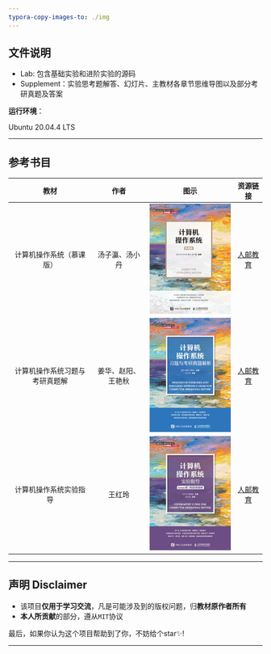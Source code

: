 ```yaml
---
typora-copy-images-to: ./img
---
```


## 文件说明 

- Lab: 包含基础实验和进阶实验的源码
- Supplement：实验思考题解答、幻灯片、主教材各章节思维导图以及部分考研真题及答案



**运行环境**：

Ubuntu 20.04.4 LTS

------



## 参考书目 

|              教材              |        作者        |                             图示                             |                           资源链接                           |
| :----------------------------: | :----------------: | :----------------------------------------------------------: | :----------------------------------------------------------: |
|    计算机操作系统（慕课版）    |   汤子瀛、汤小丹   |  ![计算机操作系统（慕课版）](img/21044c7c8ccc3d528f35.png)   | <a href="https://www.ryjiaoyu.com/book/details/42942">人邮教育</a> |
| 计算机操作系统习题与考研真题解 | 姜华、赵阳、王艳秋 | ![计算机操作系统习题与考研真题解析](img/21068d594854e945893e.png) | <a href="https://www.ryjiaoyu.com/book/details/43176">人邮教育</a> |
|     计算机操作系统实验指导     |       王红玲       |   ![计算机操作系统实验指导](img/211146b8bcdbf6e13e9d.jpeg)   | <a href="https://www.ryjiaoyu.com/book/details/44907">人邮教育</a> |

------



## 声明 Disclaimer

- 该项目**仅用于学习交流**，凡是可能涉及到的版权问题，归**教材原作者所有**
- **本人所贡献**的部分，遵从`MIT`协议

最后，如果你认为这个项目帮助到了你，不妨给个star✨!

------


